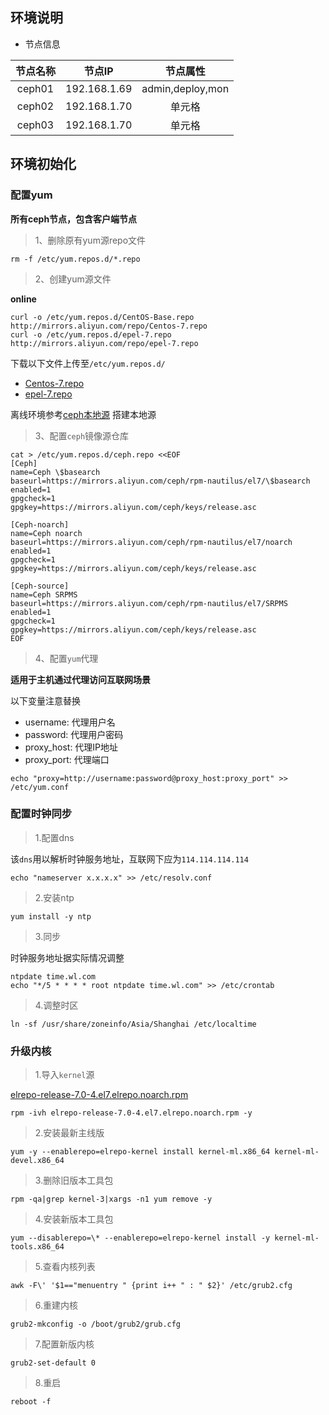 ## 环境说明

- 节点信息

| 节点名称 | 节点IP | 节点属性 |
| :----:| :----: | :----: |
| ceph01 | 192.168.1.69 | admin,deploy,mon |
| ceph02 | 192.168.1.70 | 单元格 |
| ceph03 | 192.168.1.70 | 单元格 |

## 环境初始化

### 配置yum

**所有ceph节点，包含客户端节点**

> 1、删除原有yum源repo文件

```shell
rm -f /etc/yum.repos.d/*.repo
```

> 2、创建yum源文件

**online**

```shell
curl -o /etc/yum.repos.d/CentOS-Base.repo http://mirrors.aliyun.com/repo/Centos-7.repo
curl -o /etc/yum.repos.d/epel-7.repo http://mirrors.aliyun.com/repo/epel-7.repo
```

下载以下文件上传至`/etc/yum.repos.d/`

- [Centos-7.repo](http://mirrors.aliyun.com/repo/Centos-7.repo)
- [epel-7.repo](http://mirrors.aliyun.com/repo/epel-7.repo)

离线环境参考[ceph本地源](111ceph本地源.md) 搭建本地源

> 3、配置`ceph`镜像源仓库

```shell
cat > /etc/yum.repos.d/ceph.repo <<EOF
[Ceph]
name=Ceph \$basearch
baseurl=https://mirrors.aliyun.com/ceph/rpm-nautilus/el7/\$basearch
enabled=1
gpgcheck=1
gpgkey=https://mirrors.aliyun.com/ceph/keys/release.asc

[Ceph-noarch]
name=Ceph noarch
baseurl=https://mirrors.aliyun.com/ceph/rpm-nautilus/el7/noarch
enabled=1
gpgcheck=1
gpgkey=https://mirrors.aliyun.com/ceph/keys/release.asc

[Ceph-source]
name=Ceph SRPMS
baseurl=https://mirrors.aliyun.com/ceph/rpm-nautilus/el7/SRPMS
enabled=1
gpgcheck=1
gpgkey=https://mirrors.aliyun.com/ceph/keys/release.asc
EOF
```

> 4、配置`yum`代理

**适用于主机通过代理访问互联网场景**

以下变量注意替换

- username: 代理用户名
- password: 代理用户密码
- proxy_host: 代理IP地址
- proxy_port: 代理端口

```shell
echo "proxy=http://username:password@proxy_host:proxy_port" >> /etc/yum.conf
```

### 配置时钟同步

> 1.配置dns

该`dns`用以解析时钟服务地址，互联网下应为`114.114.114.114`

````shell
echo "nameserver x.x.x.x" >> /etc/resolv.conf
````

> 2.安装ntp

```shell
yum install -y ntp
```

> 3.同步

时钟服务地址据实际情况调整

```shell
ntpdate time.wl.com
echo "*/5 * * * * root ntpdate time.wl.com" >> /etc/crontab
```

> 4.调整时区

```shell
ln -sf /usr/share/zoneinfo/Asia/Shanghai /etc/localtime
```

### 升级内核

> 1.导入`kernel`源

[elrepo-release-7.0-4.el7.elrepo.noarch.rpm](https://www.elrepo.org/elrepo-release-7.0-4.el7.elrepo.noarch.rpm)

```shell
rpm -ivh elrepo-release-7.0-4.el7.elrepo.noarch.rpm -y
```

> 2.安装最新主线版

```shell
yum -y --enablerepo=elrepo-kernel install kernel-ml.x86_64 kernel-ml-devel.x86_64
```

> 3.删除旧版本工具包

```shell
rpm -qa|grep kernel-3|xargs -n1 yum remove -y
```

> 4.安装新版本工具包

```shell
yum --disablerepo=\* --enablerepo=elrepo-kernel install -y kernel-ml-tools.x86_64
```

> 5.查看内核列表

```shell
awk -F\' '$1=="menuentry " {print i++ " : " $2}' /etc/grub2.cfg
```

> 6.重建内核

```shell
grub2-mkconfig -o /boot/grub2/grub.cfg
```

> 7.配置新版内核

```shell
grub2-set-default 0
```

> 8.重启

```shell
reboot -f
```